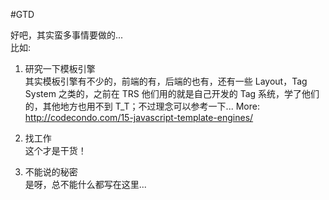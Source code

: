 #GTD 

好吧，其实蛮多事情要做的...  
比如:  

1. 研究一下模板引擎  
	其实模板引擎有不少的，前端的有，后端的也有，还有一些 Layout，Tag System 之类的，之前在 TRS
他们用的就是自己开发的 Tag 系统，学了他们的，其他地方也用不到 T_T；不过理念可以参考一下...
	More: http://codecondo.com/15-javascript-template-engines/

2. 找工作  
	这个才是干货！

3. 不能说的秘密  
	是呀，总不能什么都写在这里...
